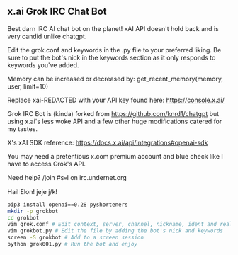 ## x.ai Grok IRC Chat Bot
Best darn IRC AI chat bot on the planet! xAI API doesn't hold back and is very candid unlike chatgpt.

Edit the grok.conf and keywords in the .py file to your preferred liking. Be sure to put the bot's nick in the keywords section as it only responds to keywords you've added.

Memory can be increased or decreased by: get_recent_memory(memory, user, limit=10)

Replace xai-REDACTED with your API key found here: https://console.x.ai/

Grok IRC Bot is (kinda) forked from https://github.com/knrd1/chatgpt but using x.ai's less woke API and a few other huge modifications catered for my tastes.

X's xAI SDK reference: https://docs.x.ai/api/integrations#openai-sdk

You may need a pretentious x.com premium account and blue check like I have to access Grok's API.

Need help? /join #s💀l on irc.undernet.org

Hail Elon! jeje j/k!

```bash
pip3 install openai==0.28 pyshorteners
mkdir -p grokbot
cd grokbot
vim grok.conf # Edit context, server, channel, nickname, ident and realname
vim grokbot.py # Edit the file by adding the bot's nick and keywords
screen -S grokbot # Add to a screen session
python grok001.py # Run the bot and enjoy
